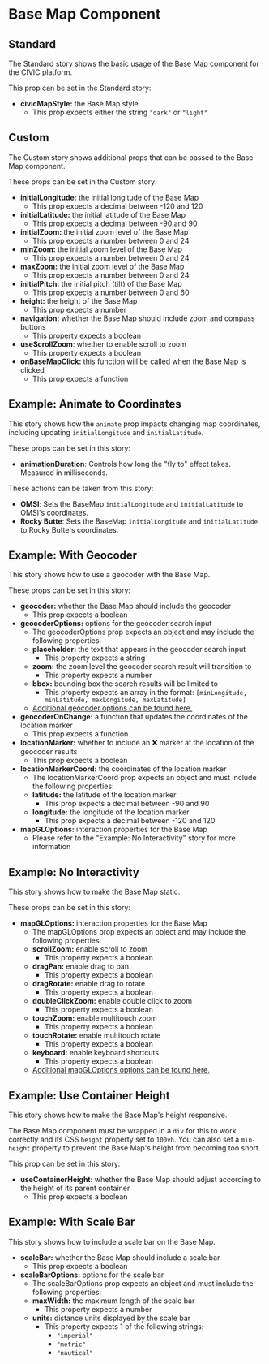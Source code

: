 # Base Map Component

## Standard

The Standard story shows the basic usage of the Base Map component for the CIVIC platform.

This prop can be set in the Standard story:

- **civicMapStyle:** the Base Map style
  - This prop expects either the string `"dark"` or `"light"`

## Custom

The Custom story shows additional props that can be passed to the Base Map component.

These props can be set in the Custom story:

- **initialLongitude:** the initial longitude of the Base Map
  - This prop expects a decimal between -120 and 120
- **initialLatitude:** the initial latitude of the Base Map
  - This prop expects a decimal between -90 and 90
- **initialZoom:** the initial zoom level of the Base Map
  - This prop expects a number between 0 and 24
- **minZoom:** the initial zoom level of the Base Map
  - This prop expects a number between 0 and 24
- **maxZoom:** the initial zoom level of the Base Map
  - This prop expects a number between 0 and 24
- **initialPitch:** the initial pitch (tilt) of the Base Map
  - This prop expects a number between 0 and 60
- **height:** the height of the Base Map
  - This prop expects a number
- **navigation:** whether the Base Map should include zoom and compass buttons
  - This property expects a boolean
- **useScrollZoom**: whether to enable scroll to zoom
  - This property expects a boolean
- **onBaseMapClick:** this function will be called when the Base Map is clicked
  - This prop expects a function

## Example: Animate to Coordinates

This story shows how the `animate` prop impacts changing map coordinates, including updating `initialLongitude` and `initialLatitude`.

These props can be set in this story:

- **animationDuration**: Controls how long the "fly to" effect takes. Measured in milliseconds.

These actions can be taken from this story:

- **OMSI**: Sets the BaseMap `initialLongitude` and `initialLatitude` to OMSI's coordinates.
- **Rocky Butte**: Sets the BaseMap `initialLongitude` and `initialLatitude` to Rocky Butte's coordinates.

## Example: With Geocoder

This story shows how to use a geocoder with the Base Map.

These props can be set in this story:

- **geocoder:** whether the Base Map should include the geocoder
  - This prop expects a boolean
- **geocoderOptions:** options for the geocoder search input
  - The geocoderOptions prop expects an object and may include the following properties:
  - **placeholder:** the text that appears in the geocoder search input
    - This property expects a string
  - **zoom:** the zoom level the geocoder search result will transition to
    - This property expects a number
  - **bbox:** bounding box the search results will be limited to
    - This property expects an array in the format:
      `[minLongitude, minLatitude, maxLongitude, maxLatitude]`
  - [Additional geocoder options can be found here.](https://github.com/mapbox/mapbox-gl-geocoder/blob/master/API.md)
- **geocoderOnChange:** a function that updates the coordinates of the location marker
  - This prop expects a function
- **locationMarker:** whether to include an ❌ marker at the location of the geocoder results
  - This prop expects a boolean
- **locationMarkerCoord:** the coordinates of the location marker
  - The locationMarkerCoord prop expects an object and must include the following properties:
  - **latitude:** the latitude of the location marker
    - This prop expects a decimal between -90 and 90
  - **longitude:** the longitude of the location marker
    - This prop expects a decimal between -120 and 120
- **mapGLOptions:** interaction properties for the Base Map
  - Please refer to the "Example: No Interactivity" story for more information

## Example: No Interactivity

This story shows how to make the Base Map static.

These props can be set in this story:

- **mapGLOptions:** interaction properties for the Base Map
  - The mapGLOptions prop expects an object and may include the following properties:
  - **scrollZoom:** enable scroll to zoom
    - This property expects a boolean
  - **dragPan:** enable drag to pan
    - This property expects a boolean
  - **dragRotate:** enable drag to rotate
    - This property expects a boolean
  - **doubleClickZoom:** enable double click to zoom
    - This property expects a boolean
  - **touchZoom:** enable multitouch zoom
    - This property expects a boolean
  - **touchRotate:** enable multitouch rotate
    - This property expects a boolean
  - **keyboard:** enable keyboard shortcuts
    - This property expects a boolean
  - [Additional mapGLOptions options can be found here.](https://github.com/uber/react-map-gl/blob/master/docs/components/interactive-map.md)

## Example: Use Container Height

This story shows how to make the Base Map's height responsive.

The Base Map component must be wrapped in a `div` for this to work correctly and its CSS `height` property set to `100vh`. You can also set a `min-height` property to prevent the Base Map's height from becoming too short.

This prop can be set in this story:

- **useContainerHeight:** whether the Base Map should adjust according to the height of its parent container
  - This prop expects a boolean

## Example: With Scale Bar

This story shows how to include a scale bar on the Base Map.

- **scaleBar:** whether the Base Map should include a scale bar
  - This prop expects a boolean
- **scaleBarOptions:** options for the scale bar
  - The scaleBarOptions prop expects an object and must include the following properties:
  - **maxWidth:** the maximum length of the scale bar
    - This property expects a number
  - **units:** distance units displayed by the scale bar
    - This property expects 1 of the following strings:
      - `"imperial"`
      - `"metric"`
      - `"nautical"`
